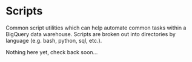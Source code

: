 # Scripts

Common script utilities which can help automate common tasks within a BigQuery data warehouse. Scripts are broken out into directories by language (e.g. bash, python, sql, etc.).

Nothing here yet, check back soon...
